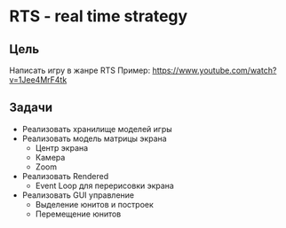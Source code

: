 # RTS - real time strategy

## Цель

Написать игру в жанре RTS
Пример: https://www.youtube.com/watch?v=1Jee4MrF4tk

## Задачи

- Реализовать хранилище моделей игры
- Реализовать модель матрицы экрана
  - Центр экрана
  - Камера
  - Zoom
- Реализовать Rendered
  - Event Loop для перерисовки экрана
- Реализовать GUI управление
  - Выделение юнитов и построек
  - Перемещение юнитов

